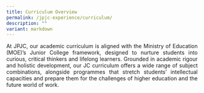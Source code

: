 ```yaml
---
title: Curriculum Overview
permalink: /jpjc-experience/curriculum/
description: ""
variant: markdown
---
```

<div align="justify">

<p>At JPJC, our academic curriculum is aligned with the Ministry of Education (MOE)’s Junior College framework, designed to nurture students into curious, critical thinkers and lifelong learners. Grounded in academic rigour and holistic development, our JC curriculum offers a wide range of subject combinations, alongside programmes that stretch students’ intellectual capacities and prepare them for the challenges of higher education and the future world of work.</p></div>